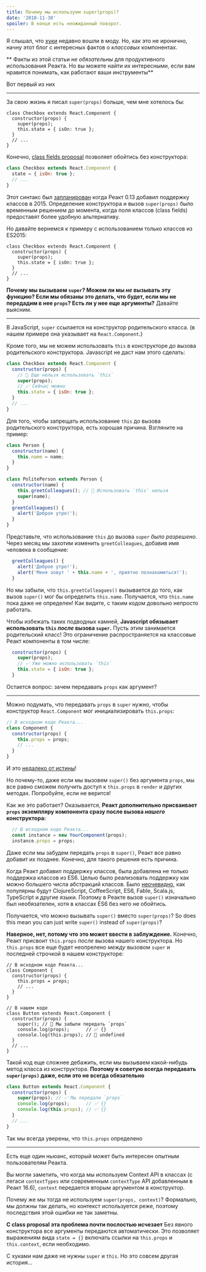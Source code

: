 ```yaml
---
title: Почему мы используем super(props)?
date: '2018-11-30'
spoiler: В конце есть неожиданный поворот.
---
```


Я слышал, что [хуки](https://reactjs.org/docs/hooks-intro.html) недавно вошли в моду.
Но, как это не иронично, начну этот блог с интересных фактов о *классовых* компонентах.

** Факты из этой статьи *не обязательны* для продуктивного использования Реакта. Но вы можете найти их интересными, если вам нравится понимать, как работают ваши инструменты**

Вот первый из них

---

За свою жизнь я писал `super(props)` больше, чем мне хотелось бы: 

```js{3}
class Checkbox extends React.Component {
  constructor(props) {
    super(props);
    this.state = { isOn: true };
  }
  // ...
}
```

Конечно, [class fields proposal](https://github.com/tc39/proposal-class-fields) позволяет обойтись без конструктора:

```js
class Checkbox extends React.Component {
  state = { isOn: true };
  // ...
}
```

Этот синтакс был [запланирован](https://reactjs.org/blog/2015/01/27/react-v0.13.0-beta-1.html#es7-property-initializers) когда Реакт 0.13 добавил поддержку классов в 2015. Определение конструктора и вызов `super(props)` было временным решением до момента, когда поля классов (class fields) предоставят более удобную альтернативу.


Но давайте вернемся к примеру с использованием только классов из ES2015:

```js{3}
class Checkbox extends React.Component {
  constructor(props) {
    super(props);
    this.state = { isOn: true };
  }
  // ...
}
```

**Почему мы вызываем `super`? Можем ли мы *не* вызывать эту функцию? Если мы обязаны это делать, что будет, если мы не передадим в нее `props`? Есть ли у нее еще аргументы?** Давайте выясним.


---

В JavaScript, `super` ссылается на конструктор родительского класса. (в нашем примере она указывает на `React.Component`.)

Кроме того, мы не можем использовать `this` в конструкторе *до* вызова родительского конструктора. Javascript не даст нам этого сделать: 


```js
class Checkbox extends React.Component {
  constructor(props) {
    // 🔴 Еще нельзя использовать `this` 
    super(props);
    // ✅ Сейчас можно
    this.state = { isOn: true };
  }
  // ...
}
```
Для того, чтобы запрещать использование `this` до вызова родительского конструктора, есть хорошая причина. Взгляните на пример:


```js
class Person {
  constructor(name) {
    this.name = name;
  }
}

class PolitePerson extends Person {
  constructor(name) {
    this.greetColleagues(); // 🔴 Использовать `this` нельзя
    super(name);
  }
  greetColleagues() {
    alert('Доброе утро!');
  }
}
```

Представьте, что использование `this` до вызова `super` *было разрешено*. Через месяц мы захотим изменить `greetColleagues`, добавив имя человека в сообщение:


```js
  greetColleagues() {
    alert('Доброе утро!');
    alert('Меня зовут ' + this.name + ', приятно познакомиться!');
  }
```

Но мы забыли, что `this.greetColleagues()` вызывается до того, как вызов `super()` мог бы определить `this.name`. Получается, что `this.name` пока даже не определен! Как видите, с таким кодом довольно непросто работать.

Чтобы избежать таких подводных камней, **Javascript обязывает использовать `this` *после* вызова `super`.** Пусть этим занимается родительский класс! Это ограничение распространяется на классовые Реакт компоненты в том числе:


```js
  constructor(props) {
    super(props);
    // ✅ Уже можно использовать `this`
    this.state = { isOn: true };
  }
```
Остается вопрос: зачем передавать `props` как аргумент?

---

Можно подумать, что передавать `props` в `super` нужно, чтобы конструктор `React.Component` мог инициализировать `this.props`: 


```js
// В исходном коде Реакта...
class Component {
  constructor(props) {
    this.props = props;
    // ...
  }
}
```
И это [недалеко от истины](https://github.com/facebook/react/blob/1d25aa5787d4e19704c049c3cfa985d3b5190e0d/packages/react/src/ReactBaseClasses.js#L22)!

Но почему-то, даже если мы вызовем `super()` без аргумента `props`, мы все равно сможем получить доступ к `this.props` в `render` и других методах. Попробуйте, если не верится!

Как же это работает? Оказывается, **Реакт дополнительно присваивает `props` экземпляру компонента сразу после вызова *нашего* конструктора:**


```js
  // В исходном коде Реакта...
  const instance = new YourComponent(props);
  instance.props = props;
```

Даже если мы забудем передать `props` в `super()`,  Реакт все равно добавит их позднее. Конечно, для такого решения есть причина.

Когда Реакт добавил поддержку классов, была добавлена не только поддержка классов из ES6. Целью было реализовать поддержку как можно большего числа абстракций классов. Было [неочевидно](https://reactjs.org/blog/2015/01/27/react-v0.13.0-beta-1.html#other-languages), как популярны будут ClojureScript, CoffeeScript, ES6, Fable, Scala.js, TypeScript и другие языки. Поэтому в Реакте вызов `super()` изначально был необязателен, хотя в классах ES6 без него не обойтись.

Получается, что можно вызывать `super()` вместо `super(props)`?
So does this mean you can just write `super()` instead of `super(props)`?

**Наверное, нет, потому что это может ввести в заблуждение.** Конечно, Реакт присвоит `this.props` *после* вызова нашего конструктора. Но `this.props` все еще будет неопрелено  *между* вызовом `super` и последней строчкой в нашем конструкторе: 


```js{14}
// В исходном коде Реакта...
class Component {
  constructor(props) {
    this.props = props;
    // ...
  }
}

// В нашем коде
class Button extends React.Component {
  constructor(props) {
    super(); // 😬 Мы забыли передать `props`
    console.log(props);      // ✅ {}
    console.log(this.props); // 😬 undefined 
  }
  // ...
}
```

Такой код еще сложнее дебажить, если мы вызываем какой-нибудь метод класса *из* конструктора. **Поэтому я советую всегда передавать `super(props)` даже, если это не всегда обязательно**


```js
class Button extends React.Component {
  constructor(props) {
    super(props); // ✅ Мы передали `props`
    console.log(props);      // ✅ {}
    console.log(this.props); // ✅ {}
  }
  // ...
}
```
Так мы всегда уверены, что `this.props` определено


-----

Есть еще один ньюанс, который может быть интересен опытным пользователям Реакта.

Вы могли заметить, что когда мы используем Context API в классах (с легаси `contextTypes` или современным `contextType` API добавленным в Реакт 16.6), `context` передается вторым аргументом в конструктор.

Почему же мы тогда не используем `super(props, context)`? Формально, мы должны так делать, но контекст используется реже, поэтому последствия этой ошибки не так заметны. 

**С class proposal эта проблема почти послостью исчезает**
Без явного конструктора все аргументы передаются автоматически. Это позволяет выражениям вида `state = {}` включать ссылки на `this.props` и `this.context`, если необходимо.

С хуками нам даже не нужны `super` и `this`. Но это совсем другая история...
